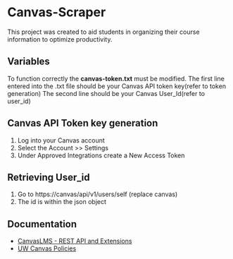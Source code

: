 # Canvas-Scraper
This project was created to aid students in organizing their course information to optimize productivity.

## Variables
To function correctly the **canvas-token.txt** must be modified.
The first line entered into the .txt file should be your Canvas API token key(refer to token generation)
The second line should be your Canvas User_Id(refer to user_id)

## Canvas API Token key generation
1. Log into your Canvas account
2. Select the Account >> Settings
3. Under Approved Integrations create a New Access Token

## Retrieving User_id
1. Go to https://canvas/api/v1/users/self (replace canvas)
2. The id is within the json object

## Documentation
- [CanvasLMS - REST API and Extensions](https://canvas.instructure.com/doc/api/index.html)
- [UW Canvas Policies](https://itconnect.uw.edu/tools-services-support/teaching-learning/canvas/canvas-policies/)